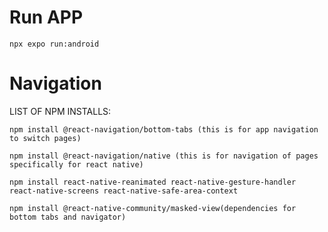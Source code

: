 # Run APP
	npx expo run:android


# Navigation
  LIST OF NPM INSTALLS:
	
 	npm install @react-navigation/bottom-tabs (this is for app navigation to switch pages)
	
 	npm install @react-navigation/native (this is for navigation of pages specifically for react native)
	
	npm install react-native-reanimated react-native-gesture-handler react-native-screens react-native-safe-area-context 	
 	
  	npm install @react-native-community/masked-view(dependencies for bottom tabs and navigator)
